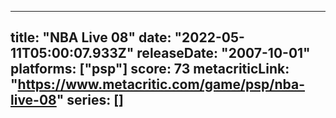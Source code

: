 
---
title: "NBA Live 08"
date: "2022-05-11T05:00:07.933Z"
releaseDate: "2007-10-01"
platforms: ["psp"]
score: 73
metacriticLink: "https://www.metacritic.com/game/psp/nba-live-08"
series: []
---
